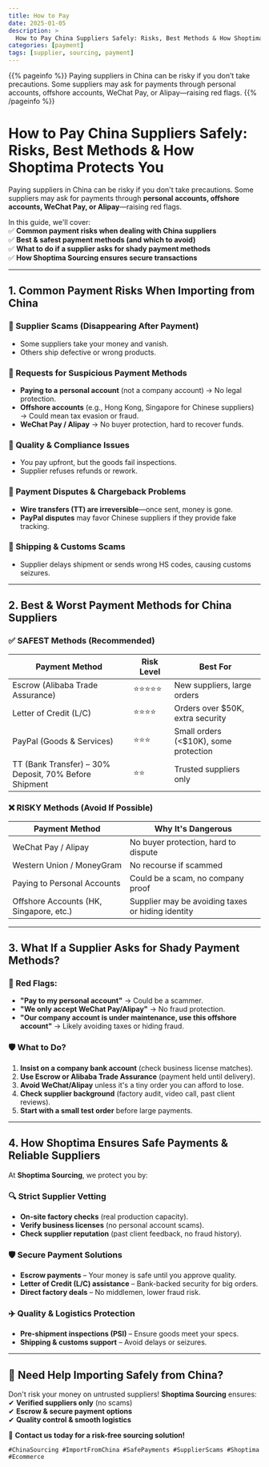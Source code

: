 ```yaml
---
title: How to Pay
date: 2025-01-05
description: >
  How to Pay China Suppliers Safely: Risks, Best Methods & How Shoptima Protects You
categories: [payment]
tags: [supplier, sourcing, payment]
---
```


{{% pageinfo %}}
Paying suppliers in China can be risky if you don’t take precautions. Some suppliers may ask for payments through personal accounts, offshore accounts, WeChat Pay, or Alipay—raising red flags.
{{% /pageinfo %}}


# How to Pay China Suppliers Safely: Risks, Best Methods & How Shoptima Protects You

Paying suppliers in China can be risky if you don't take precautions. Some suppliers may ask for payments through **personal accounts, offshore accounts, WeChat Pay, or Alipay**—raising red flags.

In this guide, we'll cover:  
✅ **Common payment risks when dealing with China suppliers**  
✅ **Best & safest payment methods (and which to avoid)**  
✅ **What to do if a supplier asks for shady payment methods**  
✅ **How Shoptima Sourcing ensures secure transactions**

---

## 1. Common Payment Risks When Importing from China

### 🔹 Supplier Scams (Disappearing After Payment)
- Some suppliers take your money and vanish.
- Others ship defective or wrong products.

### 🔹 Requests for Suspicious Payment Methods
- **Paying to a personal account** (not a company account) → No legal protection.
- **Offshore accounts** (e.g., Hong Kong, Singapore for Chinese suppliers) → Could mean tax evasion or fraud.
- **WeChat Pay / Alipay** → No buyer protection, hard to recover funds.

### 🔹 Quality & Compliance Issues
- You pay upfront, but the goods fail inspections.
- Supplier refuses refunds or rework.

### 🔹 Payment Disputes & Chargeback Problems
- **Wire transfers (TT) are irreversible**—once sent, money is gone.
- **PayPal disputes** may favor Chinese suppliers if they provide fake tracking.

### 🔹 Shipping & Customs Scams
- Supplier delays shipment or sends wrong HS codes, causing customs seizures.

---

## 2. Best & Worst Payment Methods for China Suppliers

### ✅ SAFEST Methods (Recommended)

| Payment Method               | Risk Level | Best For                          |
|------------------------------|------------|-----------------------------------|
| Escrow (Alibaba Trade Assurance) | ⭐⭐⭐⭐⭐ | New suppliers, large orders       |
| Letter of Credit (L/C)       | ⭐⭐⭐⭐    | Orders over $50K, extra security  |
| PayPal (Goods & Services)    | ⭐⭐⭐      | Small orders (<$10K), some protection |
| TT (Bank Transfer) – 30% Deposit, 70% Before Shipment | ⭐⭐ | Trusted suppliers only |

### ❌ RISKY Methods (Avoid If Possible)

| Payment Method               | Why It's Dangerous                          |
|------------------------------|---------------------------------------------|
| WeChat Pay / Alipay          | No buyer protection, hard to dispute        |
| Western Union / MoneyGram    | No recourse if scammed                      |
| Paying to Personal Accounts  | Could be a scam, no company proof           |
| Offshore Accounts (HK, Singapore, etc.) | Supplier may be avoiding taxes or hiding identity |

---

## 3. What If a Supplier Asks for Shady Payment Methods?

### 🚩 Red Flags:
- **"Pay to my personal account"** → Could be a scammer.
- **"We only accept WeChat Pay/Alipay"** → No fraud protection.
- **"Our company account is under maintenance, use this offshore account"** → Likely avoiding taxes or hiding fraud.

### 🛡️ What to Do?
1. **Insist on a company bank account** (check business license matches).
2. **Use Escrow or Alibaba Trade Assurance** (payment held until delivery).
3. **Avoid WeChat/Alipay** unless it's a tiny order you can afford to lose.
4. **Check supplier background** (factory audit, video call, past client reviews).
5. **Start with a small test order** before large payments.

---

## 4. How Shoptima Ensures Safe Payments & Reliable Suppliers

At **Shoptima Sourcing**, we protect you by:

### 🔍 Strict Supplier Vetting
- **On-site factory checks** (real production capacity).
- **Verify business licenses** (no personal account scams).
- **Check supplier reputation** (past client feedback, no fraud history).

### 🛡️ Secure Payment Solutions
- **Escrow payments** – Your money is safe until you approve quality.
- **Letter of Credit (L/C) assistance** – Bank-backed security for big orders.
- **Direct factory deals** – No middlemen, lower fraud risk.

### ✈️ Quality & Logistics Protection
- **Pre-shipment inspections (PSI)** – Ensure goods meet your specs.
- **Shipping & customs support** – Avoid delays or seizures.

---

## 🚀 Need Help Importing Safely from China?

Don't risk your money on untrusted suppliers! **Shoptima Sourcing** ensures:  
✔ **Verified suppliers only** (no scams)  
✔ **Escrow & secure payment options**  
✔ **Quality control & smooth logistics**

📩 **Contact us today for a risk-free sourcing solution!**


```
#ChinaSourcing #ImportFromChina #SafePayments #SupplierScams #Shoptima #Ecommerce
```
